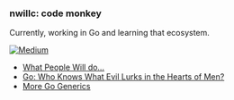 ### nwillc: code monkey

Currently, working in Go and learning that ecosystem. 

[![Medium](https://img.shields.io/badge/medium-%2312100E.svg?&style=for-the-badge&logo=medium&logoColor=white)](https://medium.com/@nwillc)
<!-- BLOG-POST-LIST:START -->
- [What People Will do…](https://nwillc.medium.com/what-people-will-do-3a078dc52447?source=rss-c9a4243d7014------2)
- [Go: Who Knows What Evil Lurks in the Hearts of Men?](https://levelup.gitconnected.com/go-who-knows-what-evil-lurks-in-the-hearts-of-men-1b14cbc69cdc?source=rss-c9a4243d7014------2)
- [More Go Generics](https://levelup.gitconnected.com/more-go-generics-bf81938bbd8a?source=rss-c9a4243d7014------2)
<!-- BLOG-POST-LIST:END -->
